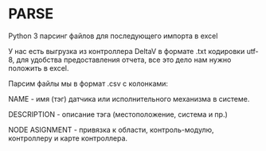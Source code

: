 # PARSE
Python 3 парсинг файлов для последующего импорта в excel 

У нас есть выгрузка из контроллера DeltaV в формате .txt кодировки utf-8,
для удобства предоставления отчета, все это дело нам нужно положить в excel.

Парсим файлы мы в формат .csv с колонками:

NAME - имя (тэг) датчика или исполнительного механизма в системе.

DESCRIPTION - описание тэга (местоположение, система и пр.)

NODE ASIGNMENT - привязка к области, контроль-модулю, контроллеру и карте контроллера.
